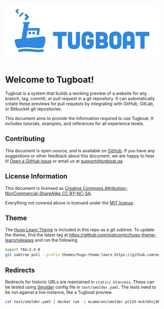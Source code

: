 <img alt="Tugboat Logo" src="logo.png" style="padding: 0; border: none">

# Welcome to Tugboat!

Tugboat is a system that builds a working preview of a website for any branch,
tag, commit, or pull request in a git repository. It can automatically create
these previews for pull requests by integrating with GitHub, GitLab, or
Bitbucket git repositories.

This document aims to provide the information required to use Tugboat. It
includes tutorials, examples, and references for all experience levels.

## Contributing

This document is open-source, and is available on
[GitHub](https://github.com/TugboatQA/docs). If you have any suggestions or
other feedback about this document, we are happy to hear it!
[Open a GitHub issue](https://github.com/TugboatQA/docs/issues/new) or email us
at [support@tugboat.qa](mailto:support@tugboat.qa).

## License Information

This document is licensed as
[Creative Commons Attribution-NonCommercial-ShareAlike CC BY-NC-SA](http://creativecommons.org/licenses/by-nc-sa/4.0/legalcode).

Everything not covered above is licensed under the
[MIT license](https://choosealicense.com/licenses/mit/).

## Theme

The [Hugo Learn Theme](https://github.com/matcornic/hugo-theme-learn) is
included in this repo as a git subtree. To update the theme, find the latest tag
at https://github.com/matcornic/hugo-theme-learn/releases and run the following

```sh
export TAG=2.4.0
git subtree pull --prefix themes/hugo-theme-learn https://github.com/matcornic/hugo-theme-learn.git $TAG --squash
```

## Redirects

Redirects for historic URLs are maintained in `static/.htaccess`. These can be
tested using [Smolder](https://github.com/sky-shiny/smolder) config file in
`test/smolder.yaml`. The tests need to be run against a live instance, like a
Tugboat preview.

```sh
cat test/smolder.yaml | docker run -i mcameron/smolder pr125-mcktkhcj8krhxo5oaa7emgv5gcnf5e5l.tugboat.qa
```
